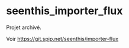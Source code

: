 seenthis_importer_flux
======================

Projet archivé.

Voir https://git.spip.net/seenthis/importer-flux

